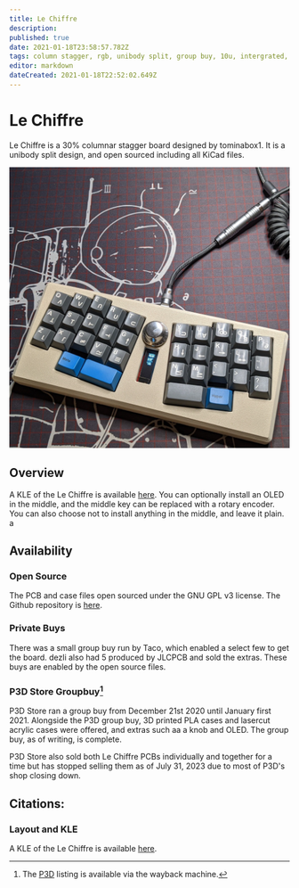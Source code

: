 ```yaml
---
title: Le Chiffre
description: 
published: true
date: 2021-01-18T23:58:57.782Z
tags: column stagger, rgb, unibody split, group buy, 10u, intergrated, open source
editor: markdown
dateCreated: 2021-01-18T22:52:02.649Z
---
```


# Le Chiffre

Le Chiffre is a 30% columnar stagger board designed by tominabox1. It is a unibody split design, and open sourced including all KiCad files. 

![sickbabies' Le Chiffre, featuring GMK space cadet, and a beige 3DPrinted case from P3D storel >](/boards/images/le_chiffre.webp)

## Overview

A KLE of the Le Chiffre is available [here](http://www.keyboard-layout-editor.com/#/gists/e44d1c29ae57ab7efbe544ebda2f427c). You can optionally install an OLED in the middle, and the middle key can be replaced with a rotary encoder. You can also choose not to install anything in the middle, and leave it plain. a

## Availability

### Open Source

The PCB and case files open sourced under the GNU GPL v3 license. The Github repository is [here](https://github.com/tominabox1/Le-Chiffre-Keyboard). 

### Private Buys

There was a small group buy run by Taco, which enabled a select few to get the board. dezli also had 5 produced by JLCPCB and sold the extras. These buys are enabled by the open source files. 

### P3D Store Groupbuy[^1]

P3D Store ran a group buy from December 21st 2020 until January first 2021. Alongside the P3D group buy, 3D printed PLA cases and lasercut acrylic cases were offered, and extras such aa a knob and OLED. The group buy, as of writing, is complete. 

P3D Store also sold both Le Chiffre PCBs individually and together for a time but has stopped selling them as of July 31, 2023 due to most of P3D's shop closing down.

## Citations:
[^1]: The [P3D](http://web.archive.org/web/20210118231743/https://p3dstore.com/products/le-chiffre-group-buy) listing is available via the wayback machine.

### Layout and KLE

A KLE of the Le Chiffre is available [here](http://www.keyboard-layout-editor.com/#/gists/e44d1c29ae57ab7efbe544ebda2f427c).